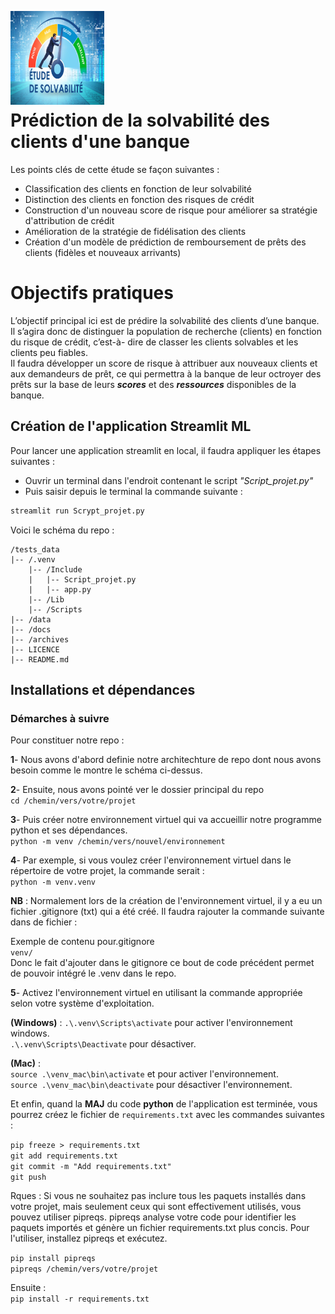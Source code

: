 <p align="left"> 
    <img width="150" height="150" src="streamlit_app/.env_app/Include/assets/img/etude-solvabilite.JPG" align="left"></img>
</p>
<br><br><br><br><br><br><br>

# Prédiction de la solvabilité des clients d'une banque
Les points clés de cette étude se façon suivantes :  
- Classification des clients en fonction de leur solvabilité
- Distinction des clients en fonction des risques de crédit
- Construction d'un nouveau score de risque pour améliorer sa stratégie d'attribution de crédit
- Amélioration de la stratégie de fidélisation des clients
- Création d'un modèle de prédiction de remboursement de prêts des clients (fidèles et nouveaux arrivants)

# Objectifs pratiques
L’objectif principal ici est de prédire la solvabilité des clients d’une banque. Il s’agira
donc de distinguer la population de recherche (clients) en fonction du risque de crédit, c’est-à-
dire de classer les clients solvables et les clients peu fiables.  
Il faudra développer un score de risque à attribuer aux nouveaux clients et aux demandeurs de prêt, ce qui permettra
à la banque de leur octroyer des prêts sur la base de leurs ***scores*** et des ***ressources*** disponibles de la banque.


## Création de l'application Streamlit ML

Pour lancer une application streamlit en local, il faudra appliquer les étapes suivantes :


- Ouvrir un terminal dans l'endroit contenant le script *"Script_projet.py"*  
- Puis saisir depuis le terminal la commande suivante :

```python
streamlit run Scrypt_projet.py
```


Voici le schéma du repo :  

```
/tests_data
|-- /.venv
	|-- /Include
	|   |-- Script_projet.py
	|   |-- app.py
	|-- /Lib
	|-- /Scripts
|-- /data
|-- /docs
|-- /archives
|-- LICENCE
|-- README.md
```

## Installations et dépendances
### Démarches à suivre
Pour constituer notre repo :   

**1**- Nous avons d'abord definie notre architechture de repo dont nous avons besoin comme le montre le schéma ci-dessus.

**2**- Ensuite, nous avons pointé ver le dossier principal du repo   
```cd /chemin/vers/votre/projet```

**3**- Puis créer notre environnement virtuel qui va accueillir notre programme python et ses dépendances.  
```python -m venv /chemin/vers/nouvel/environnement```

**4**- Par exemple, si vous voulez créer l'environnement virtuel dans le répertoire de votre projet, la commande serait :  
```python -m venv.venv```

**NB** : Normalement lors de la création de l'environnement virtuel, il y a eu un fichier .gitignore (txt) qui a été créé. Il faudra rajouter la commande suivante dans de fichier :  

Exemple de contenu pour.gitignore  
```venv/```  
Donc le fait d'ajouter dans le gitignore ce bout de code précédent permet de pouvoir intégré le .venv dans le repo.

**5**- Activez l'environnement virtuel en utilisant la commande appropriée selon votre système d'exploitation.

**(Windows)** : 
```.\.venv\Scripts\activate```  pour activer l'environnement windows.  
```.\.venv\Scripts\Deactivate```  pour désactiver.  

**(Mac)** :  
```source .\venv_mac\bin\activate``` et pour activer l'environnement.   
```source .\venv_mac\bin\deactivate``` pour désactiver l'environnement.

Et enfin, quand la **MAJ** du code **python** de l'application est terminée, vous pourrez créez le fichier de ```requirements.txt``` avec les commandes suivantes :  

```pip freeze > requirements.txt```    
```git add requirements.txt```    
```git commit -m "Add requirements.txt"```    
```git push```      


Rques : Si vous ne souhaitez pas inclure tous les paquets installés dans votre projet, mais seulement ceux qui sont effectivement utilisés, vous pouvez utiliser pipreqs. pipreqs analyse votre code pour identifier les paquets importés et génère un fichier requirements.txt plus concis. Pour l'utiliser, installez pipreqs et exécutez.

```pip install pipreqs```  
```pipreqs /chemin/vers/votre/projet```  

Ensuite :  
```pip install -r requirements.txt```  

